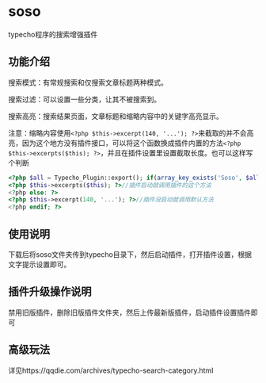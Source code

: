 # soso
typecho程序的搜索增强插件

## 功能介绍
搜索模式：有常规搜索和仅搜索文章标题两种模式。

搜索过滤：可以设置一些分类，让其不被搜索到。

搜索高亮：搜索结果页面，文章标题和缩略内容中的关键字高亮显示。

注意：缩略内容使用`<?php $this->excerpt(140, '...'); ?>`来截取的并不会高亮，因为这个地方没有插件接口，可以将这个函数换成插件内置的方法`<?php $this->excerpts($this); ?>`，并且在插件设置里设置截取长度。也可以这样写个判断

```php
<?php $all = Typecho_Plugin::export(); if(array_key_exists('Soso', $all['activated'])): ?>
<?php $this->excerpts($this); ?>//插件启动就调用插件的这个方法
<?php else: ?>
<?php $this->excerpt(140, '...'); ?>//插件没启动就调用默认方法
<?php endif; ?>
```

## 使用说明
下载后将soso文件夹传到typecho目录下，然后启动插件，打开插件设置，根据文字提示设置即可。

## 插件升级操作说明
禁用旧版插件，删除旧版插件文件夹，然后上传最新版插件，启动插件设置插件即可

## 高级玩法
详见https://qqdie.com/archives/typecho-search-category.html
